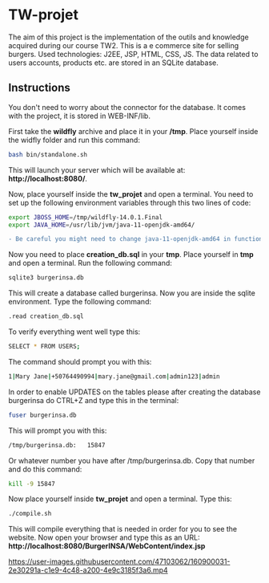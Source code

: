 # TW-projet
 
 
The aim of this project is the implementation of the outils and knowledge acquired during our course TW2. This is a e commerce site for selling burgers. Used technologies: J2EE, JSP, HTML, CSS, JS. The data related to users accounts, products etc. are stored in an SQLite database.

## Instructions

You don't need to worry about the connector for the database. It comes with the project, it is stored in WEB-INF/lib.

First take the **wildfly** archive and place it in your **/tmp**. Place yourself inside the widfly folder and run this command:

```sh
bash bin/standalone.sh
```
This will launch your server which will be available at: **http://localhost:8080/**.

Now, place yourself inside the **tw_projet** and open a terminal. You need to set up the following environment variables through this two lines of code: 


```sh
export JBOSS_HOME=/tmp/wildfly-14.0.1.Final
export JAVA_HOME=/usr/lib/jvm/java-11-openjdk-amd64/ 
```
```diff
- Be careful you might need to change java-11-openjdk-amd64 in function to your version of java.
```

Now you need to place **creation_db.sql** in your **tmp**. Place yourself in **tmp** and open a terminal. Run the following command:

```sh
sqlite3 burgerinsa.db
```
This will create a database called burgerinsa. Now you are inside the sqlite environment. Type the following command:
```sh
.read creation_db.sql
```

To verify everything went well type this:

```sh
SELECT * FROM USERS;
```

The command should prompt you with this:


```sh
1|Mary Jane|+50764490994|mary.jane@gmail.com|admin123|admin

```
In order to enable UPDATES on the tables please after creating the database burgerinsa do CTRL+Z and type this in the terminal:
```sh
fuser burgerinsa.db
```

This will prompt you with this:
```sh
/tmp/burgerinsa.db:   15847

```

Or whatever number you have after /tmp/burgerinsa.db. Copy that number and do this command:
```sh
kill -9 15847

```



Now place yourself inside **tw_projet** and open a terminal. Type this:

```sh
./compile.sh

```
This will compile everything that is needed in order for you to see the website.
Now open your browser and type this as an URL: **http://localhost:8080/BurgerINSA/WebContent/index.jsp**



https://user-images.githubusercontent.com/47103062/160900031-2e30291a-c1e9-4c48-a200-4e9c3185f3a6.mp4


